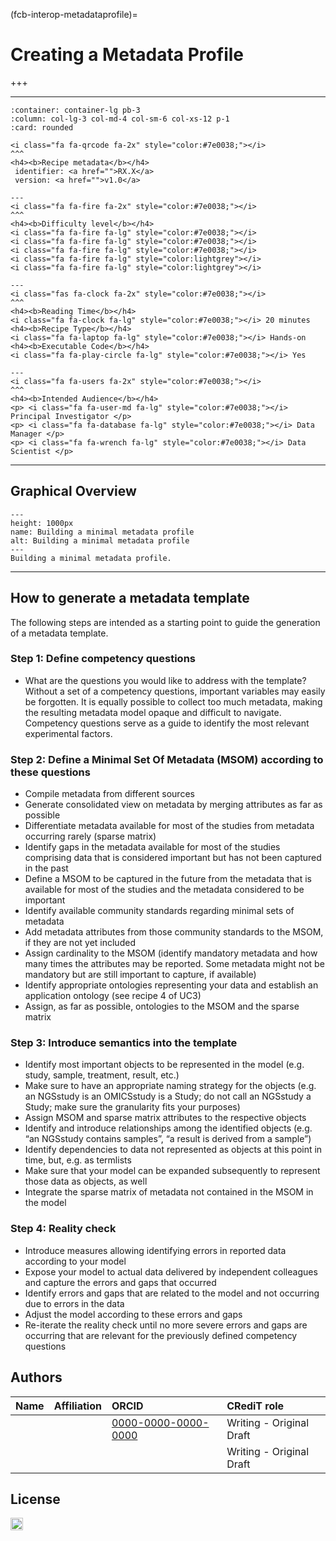 (fcb-interop-metadataprofile)=
# Creating a Metadata Profile

+++
<br/>

----

````{panels}
:container: container-lg pb-3
:column: col-lg-3 col-md-4 col-sm-6 col-xs-12 p-1
:card: rounded

<i class="fa fa-qrcode fa-2x" style="color:#7e0038;"></i>
^^^
<h4><b>Recipe metadata</b></h4>
 identifier: <a href="">RX.X</a> 
 version: <a href="">v1.0</a>

---
<i class="fa fa-fire fa-2x" style="color:#7e0038;"></i>
^^^
<h4><b>Difficulty level</b></h4>
<i class="fa fa-fire fa-lg" style="color:#7e0038;"></i>
<i class="fa fa-fire fa-lg" style="color:#7e0038;"></i>
<i class="fa fa-fire fa-lg" style="color:#7e0038;"></i>
<i class="fa fa-fire fa-lg" style="color:lightgrey"></i>
<i class="fa fa-fire fa-lg" style="color:lightgrey"></i>

---
<i class="fas fa-clock fa-2x" style="color:#7e0038;"></i>
^^^
<h4><b>Reading Time</b></h4>
<i class="fa fa-clock fa-lg" style="color:#7e0038;"></i> 20 minutes
<h4><b>Recipe Type</b></h4>
<i class="fa fa-laptop fa-lg" style="color:#7e0038;"></i> Hands-on
<h4><b>Executable Code</b></h4>
<i class="fa fa-play-circle fa-lg" style="color:#7e0038;"></i> Yes

---
<i class="fa fa-users fa-2x" style="color:#7e0038;"></i>
^^^
<h4><b>Intended Audience</b></h4>
<p> <i class="fa fa-user-md fa-lg" style="color:#7e0038;"></i> Principal Investigator </p>
<p> <i class="fa fa-database fa-lg" style="color:#7e0038;"></i> Data Manager </p>
<p> <i class="fa fa-wrench fa-lg" style="color:#7e0038;"></i> Data Scientist </p>
````

___


## Graphical Overview



```{figure} creating-minimal-metadata-profiles-mermaid.png
---
height: 1000px
name: Building a minimal metadata profile
alt: Building a minimal metadata profile
---
Building a minimal metadata profile.
```

___


## How to generate a metadata template

The following steps are intended as a starting point to guide the generation of a metadata template. 

### Step 1: Define competency questions
- What are the questions you would like to address with the template?
Without a set of a competency questions, important variables may easily be forgotten. It is equally possible to collect too much metadata, making the resulting metadata model opaque and difficult to navigate. Competency questions serve as a guide to identify the most relevant experimental factors.

### Step 2: Define a Minimal Set Of Metadata (MSOM) according to these questions
- Compile metadata from different sources
- Generate consolidated view on metadata by merging attributes as far as possible
- Differentiate metadata available for most of the studies from metadata occurring rarely (sparse matrix)
- Identify gaps in the metadata available for most of the studies comprising data that is considered important but has not been captured in the past
- Define a MSOM to be captured in the future from the metadata that is available for most of the studies and the metadata considered to be important
- Identify available community standards regarding minimal sets of metadata
- Add metadata attributes from those community standards to the MSOM, if they are not yet included
- Assign cardinality to the MSOM (identify mandatory metadata and how many times the attributes may be reported. Some metadata might not be mandatory but are still important to capture, if available)
- Identify appropriate ontologies representing your data and establish an application ontology (see recipe 4 of UC3)
- Assign, as far as possible, ontologies to the MSOM and the sparse matrix 

### Step 3: Introduce semantics into the template
- Identify most important objects to be represented in the model (e.g. study, sample, treatment, result, etc.)
- Make sure to have an appropriate naming strategy for the objects (e.g. an NGSstudy is an OMICSstudy is a Study; do not call an NGSstudy a Study; make sure the granularity fits your purposes)
- Assign MSOM and sparse matrix attributes to the respective objects
- Identify and introduce relationships among the identified objects (e.g. “an NGSstudy contains samples”, “a result is derived from a sample”) 
- Identify dependencies to data not represented as objects at this point in time, but, e.g. as termlists
- Make sure that your model can be expanded subsequently to represent those data as objects, as well
- Integrate the sparse matrix of metadata not contained in the MSOM in the model

### Step 4:  Reality check
- Introduce measures allowing identifying errors in reported data according to your model
- Expose your model to actual data delivered by independent colleagues and capture the errors and gaps that occurred
- Identify errors and gaps that are related to the model and not occurring due to errors in the data
- Adjust the model according to these errors and gaps
- Re-iterate the reality check until no more severe errors and gaps are occurring that are relevant for the previously defined competency questions


## Authors

| Name | Affiliation  | ORCID | CRediT role  |
| :------------- | :------------- | :------------- |:------------- |
| <name> | <institution> | [0000-0000-0000-0000](https://orcid.org/0000-0000-0000-0000) | Writing - Original Draft |
|  | | | Writing - Original Draft | 

## License

<a href="https://creativecommons.org/licenses/by/4.0/"><img src="https://mirrors.creativecommons.org/presskit/buttons/80x15/png/by-sa.png" height="20"/></a>



